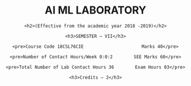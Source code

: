 <!DOCTYPE html>
<html lang="en">
  <head>
    <meta charset="UTF-8" />
    <meta http-equiv="X-UA-Compatible" content="IE=edge" />
    <meta name="viewport" content="width=device-width, initial-scale=1.0" />
    <title>Document</title>
  </head>
  <body style="text-align: center">
    <h1>AI ML LABORATORY</h1>

    <h2>(Effective from the academic year 2018 -2019)</h2>

    <h3>SEMESTER – VII</h3>

    <pre>Course Code 18CSL76CIE                      Marks 40</pre>

    <pre>Number of Contact Hours/Week 0:0:2        SEE Marks 60</pre>

    <pre>Total Number of Lab Contact Hours 36        Exam Hours 03</pre>

    <h3>Credits – 2</h3>
  </body>
</html>
